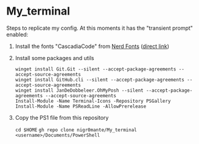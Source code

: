 # My_terminal

Steps to replicate my config. At this moments it has the "transient prompt" enabled:

1. Install the fonts "CascadiaCode" from [Nerd Fonts](https://www.nerdfonts.com/font-downloads) ([direct link](https://github.com/ryanoasis/nerd-fonts/releases/download/v2.1.0/CascadiaCode.zip))

2. Install some packages and utils

    ```winget install Git.Git --silent --accept-package-agreements --accept-source-agreements```<br>
    ```winget install GitHub.cli --silent --accept-package-agreements --accept-source-agreements```<br>
    ```winget install JanDeDobbeleer.OhMyPosh --silent --accept-package-agreements --accept-source-agreements```<br>
    ```Install-Module -Name Terminal-Icons -Repository PSGallery```<br>
    ```Install-Module -Name PSReadLine -AllowPrerelease```

3. Copy the PS1 file from this repository

    ```cd $HOME```
    ```gh repo clone nigr0mante/My_terminal <username>/Documents/PowerShell```
    
